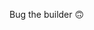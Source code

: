 Bug the builder 🙃

<!--
**Smyja/Smyja** is a ✨ _special_ ✨ repository because its `README.md` (this file) appears on your GitHub profile.

[![Anurag's GitHub stats](https://github-readme-stats.vercel.app/api?username=smyja)](https://github.com/anuraghazra/github-readme-stats)
